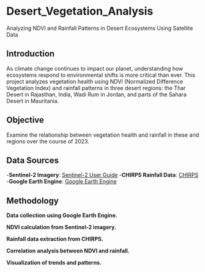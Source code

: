 # Desert_Vegetation_Analysis
Analyzing NDVI and Rainfall Patterns in Desert Ecosystems Using Satellite Data

## Introduction 
As climate change continues to impact our planet, understanding how ecosystems respond to environmental shifts is more critical than ever. This project analyzes vegetation health using NDVI (Normalized Difference Vegetation Index) and rainfall patterns in three desert regions: the Thar Desert in Rajasthan, India, Wadi Rum in Jordan, and parts of the Sahara Desert in Mauritania. 

## Objective 
Examine the relationship between vegetation health and rainfall in these arid regions over the course of 2023. 

## Data Sources
-**Sentinel-2 Imagery**: [Sentinel-2 User Guide](https://sentinel.esa.int/web/sentinel/user-guides/sentinel-2-msi) 
-**CHIRPS Rainfall Data**: [CHIRPS](https://www.chc.ucsb.edu/data/chirps) 
-**Google Earth Engine**: [Google Earth Engine](https://developers.google.com/earth-engine) 

## Methodology 

**Data collection using Google Earth Engine.** 

**NDVI calculation from Sentinel-2 imagery.** 

**Rainfall data extraction from CHIRPS.** 

**Correlation analysis between NDVI and rainfall.** 

**Visualization of trends and patterns.**
